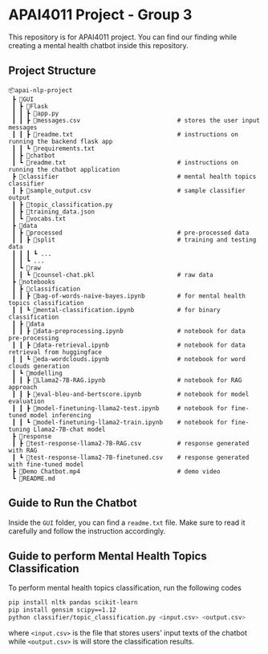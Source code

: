 # APAI4011 Project - Group 3

This repository is for APAI4011 project. You can find our finding while creating a mental health chatbot inside this repository.

## Project Structure

```
📦apai-nlp-project
 ┣ 📂GUI
 ┃ ┣ 📂Flask
 ┃ ┃ ┣ 📜app.py
 ┃ ┃ ┣ 📜messages.csv                           # stores the user input messages
 ┃ ┃ ┣ 📜readme.txt                             # instructions on running the backend flask app
 ┃ ┃ ┗ 📜requirements.txt
 ┃ ┣ 📂chatbot
 ┃ ┗ 📜readme.txt                               # instructions on running the chatbot application
 ┣ 📂classifier                                 # mental health topics classifier
 ┃ ┣ 📜sample_output.csv                        # sample classifier output
 ┃ ┣ 📜topic_classification.py
 ┃ ┣ 📜training_data.json
 ┃ ┗ 📜vocabs.txt
 ┣ 📂data
 ┃ ┣ 📂processed                                # pre-processed data
 ┃ ┃ ┣ 📂split                                  # training and testing data
 ┃ ┃ ┃ ┗ ...
 ┃ ┃ ┗ ...
 ┃ ┗ 📂raw
 ┃ ┃ ┗ 📜counsel-chat.pkl                       # raw data
 ┣ 📂notebooks
 ┃ ┣ 📂classification
 ┃ ┃ ┣ 📜bag-of-words-naive-bayes.ipynb         # for mental health topics classification
 ┃ ┃ ┗ 📜mental-classification.ipynb            # for binary classification
 ┃ ┣ 📂data
 ┃ ┃ ┣ 📜data-preprocessing.ipynb               # notebook for data pre-processing
 ┃ ┃ ┣ 📜data-retrieval.ipynb                   # notebook for data retrieval from huggingface
 ┃ ┃ ┗ 📜eda-wordclouds.ipynb                   # notebook for word clouds generation
 ┃ ┗ 📂modelling
 ┃ ┃ ┣ 📜Llama2-7B-RAG.ipynb                    # notebook for RAG approach
 ┃ ┃ ┣ 📜eval-bleu-and-bertscore.ipynb          # notebook for model evaluation
 ┃ ┃ ┣ 📜model-finetuning-llama2-test.ipynb     # notebook for fine-tuned model inferencing
 ┃ ┃ ┗ 📜model-finetuning-llama2-train.ipynb    # notebook for fine-tuning Llama2-7B-chat model
 ┣ 📂response
 ┃ ┣ 📜test-response-llama2-7B-RAG.csv          # response generated with RAG
 ┃ ┗ 📜test-response-llama2-7B-finetuned.csv    # response generated with fine-tuned model
 ┣ 📜Demo Chatbot.mp4                           # demo video
 ┗ 📜README.md
```

## Guide to Run the Chatbot

Inside the `GUI` folder, you can find a `readme.txt` file. Make sure to read it carefully and follow the instruction accordingly.

## Guide to perform Mental Health Topics Classification

To perform mental health topics classification, run the following codes
```bash
pip install nltk pandas scikit-learn
pip install gensim scipy==1.12
python classifier/topic_classification.py <input.csv> <output.csv>
```
where `<input.csv>` is the file that stores users' input texts of the chatbot while `<output.csv>` is will store the classification results.
